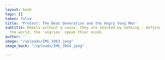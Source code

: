 ```yaml
---
layout: book
tags: []
taken: false
title: 'Protest: The Beat Generation and the Angry Yong Men'
subtitle: Rebels without a cause, they are shocked by nothing - defying society, conventions,
  the world, the 'angries' speak thier minds
author: ''
image: "/uploads/IMG_3863.jpeg"
image_back: "/uploads/IMG_3864.jpeg"

---
```

